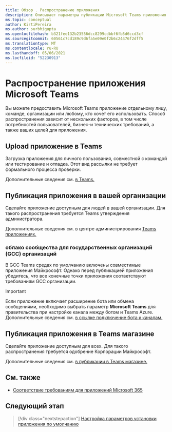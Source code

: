 ```yaml
---
title: Обзор . Распространение приложения
description: Описывает параметры публикации Microsoft Teams приложения.
ms.topic: conceptual
author: KirtiPereira
ms.author: surbhigupta
ms.openlocfilehash: b321fee132b23556dcc8299cdbbf6fb5d6ccd3cf
ms.sourcegitcommit: 60561c7cd189c9d6fa5e09e0f2b6c24476f2dff5
ms.translationtype: MT
ms.contentlocale: ru-RU
ms.lasthandoff: 05/06/2021
ms.locfileid: "52230913"
---
```

# <a name="distribute-your-microsoft-teams-app"></a>Распространение приложения Microsoft Teams

Вы можете предоставить Microsoft Teams приложение отдельному лицу, команде, организации или любому, кто хочет его использовать. Способ распространения зависит от нескольких факторов, в том числе потребностей пользователей, бизнес-и технических требований, а также ваших целей для приложения.

## <a name="upload-your-app-in-teams"></a>Upload приложение в Teams

Загрузка приложения для личного пользования, совместной с командой или тестирование и отладка. Этот вид рассылки не требует формального процесса проверки.

Дополнительные сведения см. [в Teams.](apps-upload.md)

## <a name="publish-your-app-to-your-org"></a>Публикация приложения в вашей организации

Сделайте приложение доступным для людей в вашей организации. Для такого распространения требуется Teams утверждения администратора.

Дополнительные сведения см. в центре администрирования [Teams приложениях.](https://docs.microsoft.com/MicrosoftTeams/manage-apps?toc=%2Fmicrosoftteams%2Fplatform%2Ftoc.json&bc=%2FMicrosoftTeams%2Fbreadcrumb%2Ftoc.json)

### <a name="government-community-cloud-gcc-organizations"></a>облако сообщества для государственных организаций (GCC) организаций

В GCC Teams средах по умолчанию включены совместимые приложения Майкрософт. Однако перед публикацией приложения убедитесь, что все конечные точки приложения соответствуют требованиям GCC организации.

> [!IMPORTANT]
>Если приложение включает расширение бота или обмена сообщениями, необходимо выбрать параметр **Microsoft Teams** для правительства при настройке канала между ботом и Teams Azure. Дополнительные сведения см. [в ссылке подключение бота к каналам.](/azure/bot-service/bot-service-manage-channels?view=azure-bot-service-4.0&preserve-view=true)

## <a name="publish-your-app-to-the-teams-store"></a>Публикация приложения в Teams магазине

Сделайте приложение доступным для всех. Для такого распространения требуется одобрение Корпорации Майкрософт.

Дополнительные сведения см. [в публикации в Teams магазине.](~/concepts/deploy-and-publish/appsource/publish.md)

## <a name="see-also"></a>См. также

* [Соответствие требованиям для приложений Microsoft 365](/microsoft-365-app-certification/overview)

## <a name="next-step"></a>Следующий этап

> [!div class="nextstepaction"]
> [Настройка параметров установки приложения по умолчанию](~/concepts/deploy-and-publish/add-default-install-scope.md)
